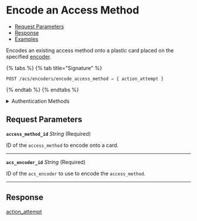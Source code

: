 # Encode an Access Method

- [Request Parameters](./#request-parameters)
- [Response](./#response)
- [Examples](./#examples)

Encodes an existing access method onto a plastic card placed on the specified [encoder](../../../capability-guides/access-systems/working-with-card-encoders-and-scanners/README.md).

{% tabs %}
{% tab title="Signature" %}
```
POST /acs/encoders/encode_access_method ⇒ { action_attempt }
```
{% endtab %}
{% endtabs %}

<details>

<summary>Authentication Methods</summary>

- API key
- Personal access token
  <br>Must also include the `seam-workspace` header in the request.

To learn more, see [Authentication](https://docs.seam.co/latest/api/authentication).
</details>

## Request Parameters

**`access_method_id`** *String* (Required)

ID of the `access_method` to encode onto a card.

---

**`acs_encoder_id`** *String* (Required)

ID of the `acs_encoder` to use to encode the `access_method`.

---


## Response

[action\_attempt](./)

